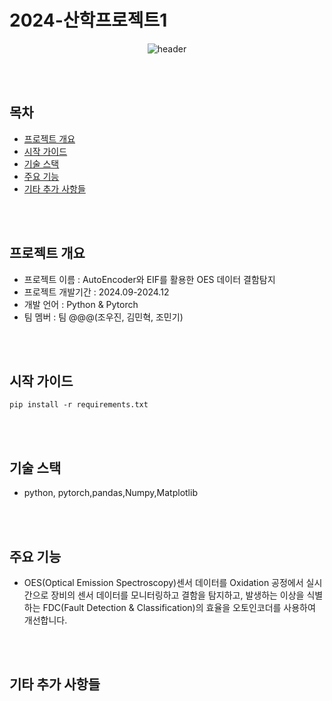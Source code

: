 # 2024-산학프로젝트1

<div align="center">

![header](https://capsule-render.vercel.app/api?type=wave&color=&height=300&section=header&text=산학%20프로젝트1&fontSize=90)



</div>
<br/>
<br/>

## 목차
  - [프로젝트 개요](#프로젝트-개요)
  - [시작 가이드](#시작-가이드)
  - [기술 스택](#기술-스택)
  - [주요 기능](#주요-기능)
  - [기타 추가 사항들](#기타-추가-사항들)

<br/>
<br/>

## 프로젝트 개요
- 프로젝트 이름 : AutoEncoder와 EIF를 활용한 OES 데이터 결함탐지
- 프로젝트 개발기간 : 2024.09-2024.12
- 개발 언어 : Python & Pytorch
- 팀 멤버 : 팀 @@@(조우진, 김민혁, 조민기)

<br/>
<br/>

## 시작 가이드
```
pip install -r requirements.txt
```
<br/>
<br/>

## 기술 스택
- python, pytorch,pandas,Numpy,Matplotlib
<br/>
<br/>

## 주요 기능
- OES(Optical Emission Spectroscopy)센서 데이터를 Oxidation 공정에서 실시간으로 장비의 센서 데이터를 모니터링하고 결함을 탐지하고, 발생하는  이상을 식별하는  FDC(Fault Detection & Classification)의 효율을 오토인코더를 사용하여 개선합니다.
  
<br/>
<br/>

## 기타 추가 사항들

